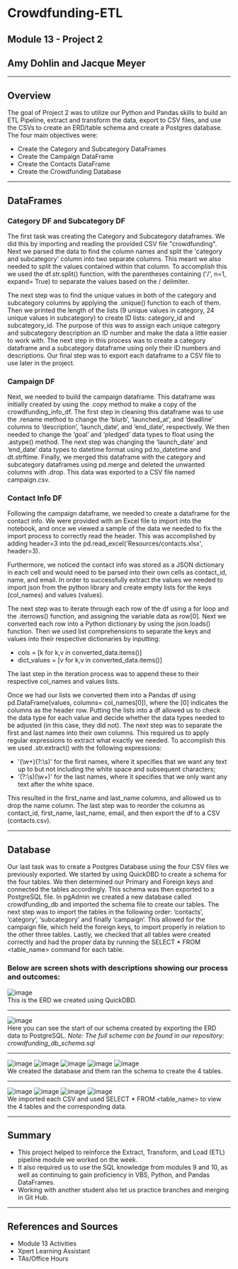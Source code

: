 # Crowdfunding-ETL
## Module 13 - Project 2
## Amy Dohlin and Jacque Meyer

-------
## Overview
The goal of Project 2 was to utilize our Python and Pandas skills to build an ETL Pipeline, extract and transform the data, export to CSV files, and use the CSVs to create an ERD/table schema and create a Postgres database. The four main objectives were:
* Create the Category and Subcategory DataFrames
* Create the Campaign DataFrame
* Create the Contacts DataFrame
* Create the Crowdfunding Database

--------
## DataFrames
### Category DF and Subcategory DF
The first task was creating the Category and Subcategory dataframes. We did this by importing and reading the provided CSV file "crowdfunding". Next we parsed the data to find the column names and split the 'category and subcategory' column into two separate columns. This meant we also needed to split the values contained within that column. To accomplish this we used the df.str.split() function, with the parentheses containing ('/', n=1, expand= True) to separate the values based on the / delimiter.

The next step was to find the unique values in both of the category and subcategory columns by applying the .unique() function to each of them. Then we printed the length of the lists (9 unique values in category, 24 unique values in subcategory) to create ID lists: category_id and subcategory_id. The purpose of this was to assign each unique category and subcategory description an ID number and make the data a little easier to work with. The next step in this process was to create a category dataframe and a subcategory dataframe using only their ID numbers and descriptions. Our final step was to export each dataframe to a CSV file to use later in the project.

### Campaign DF
Next, we needed to build the campaign dataframe. This dataframe was initially created by using the .copy method to make a copy of the crowdfunding_info_df. The first step in cleaning this dataframe was to use the .rename method to change the ‘blurb’, ‘launched_at’, and ‘deadline’ columns to ‘description’, ‘launch_date’, and ‘end_date’, respectively. We then needed to change the ‘goal’ and ‘pledged’ data types to float using the .astype() method. The next step was changing the ‘launch_date’ and ‘end_date’ data types to datetime format using pd.to_datetime and dt.strftime. Finally, we merged this dataframe with the category and subcategory dataframes using pd.merge and deleted the unwanted columns with .drop. This data was exported to a CSV file named campaign.csv.

### Contact Info DF
Following the campaign dataframe, we needed to create a dataframe for the contact info. We were provided with an Excel file to import into the notebook, and once we viewed a sample of the data we needed to fix the import process to correctly read the header. This was accomplished by adding header=3 into the pd.read_excel('Resources/contacts.xlsx', header=3).

Furthermore, we noticed the contact info was stored as a JSON dictionary in each cell and would need to be parsed into their own cells as contact_id, name, and email. In order to successfully extract the values we needed to import json from the python library and create empty lists for the keys (col_names) and values (values).

The next step was to iterate through each row of the df using a for loop and the .iterrows() function, and assigning the variable data as row[0]. Next we converted each row into a Python dictionary by using the json.loads() function. Then we used list comprehensions to separate the keys and values into their respective dictionaries by inputting:
  * cols = [k for k,v in converted_data.items()]
  * dict_values = [v for k,v in converted_data.items()]

The last step in the iteration process was to append these to their respective col_names and values lists.

Once we had our lists we converted them into a Pandas df using pd.DataFrame(values, columns= col_names[0]), where the [0] indicates the columns as the header row. Putting the lists into a df allowed us to check the data type for each value and decide whether the data types needed to be adjusted (in this case, they did not). The next step was to separate the first and last names into their own columns. This required us to apply regular expressions to extract what exactly we needed. To accomplish this we used .str.extract() with the following expressions:
  * '(\w+)(?:\s)' for the first names, where it specifies that we want any text up to but not including the white space and subsequent characters;
  * '(?:\s)(\w+)' for the last names, where it specifies that we only want any text after the white space.

This resulted in the first_name and last_name columns, and allowed us to drop the name column. 
The last step was to reorder the columns as contact_id, first_name, last_name, email, and then export the df to a CSV (contacts.csv).

---------
## Database
Our last task was to create a Postgres Database using the four CSV files we previously exported. We started by using QuickDBD to create a schema for the four tables. We then determined our Primary and Foreign keys and connected the tables accordingly. This schema was then exported to a PostgreSQL file. In pgAdmin we created a new database called crowdfunding_db and imported the schema file to create our tables. The next step was to import the tables in the following order: ‘contacts’, ‘category’, ‘subcategory’ and finally ‘campaign’. This allowed for the campaign file, which held the foreign keys, to import properly in relation to the other three tables. Lastly, we checked that all tables were created correctly and had the proper data by running the SELECT * FROM <table_name> command for each table.

### Below are screen shots with descriptions showing our process and outcomes:

![image](https://github.com/amydohlin/Crowdfunding-ETL/assets/149394665/4a3aa065-5d34-4d38-b130-5bf3e2e467a0)\
This is the ERD we created using QuickDBD.

----

![image](https://github.com/amydohlin/Crowdfunding-ETL/assets/149394665/be0d6426-1d74-4c26-b2fe-d957d0a2aa1b)\
Here you can see the start of our schema created by exporting the ERD data to PostgreSQL. *Note: The full scheme can be found in our repository: crowdfunding_db_schema.sql*

----


![image](https://github.com/amydohlin/Crowdfunding-ETL/assets/149394665/9cd74d35-4461-4982-ae31-93811b434435)
![image](https://github.com/amydohlin/Crowdfunding-ETL/assets/149394665/72f19d9b-72d2-409e-bce8-c4dca7ba0a03)
![image](https://github.com/amydohlin/Crowdfunding-ETL/assets/149394665/75bfed14-8163-4018-8ac0-6dc5e771f2a2)
![image](https://github.com/amydohlin/Crowdfunding-ETL/assets/149394665/4d73ed92-68e0-4c30-a4a0-f09df566d3f9)
![image](https://github.com/amydohlin/Crowdfunding-ETL/assets/149394665/80ffd169-9974-4685-bed2-523183edb706)\
We created the database and them ran the schema to create the 4 tables.

----

![image](https://github.com/amydohlin/Crowdfunding-ETL/assets/149394665/69f00738-3cdd-4aa2-9f47-4704e2856efa)
![image](https://github.com/amydohlin/Crowdfunding-ETL/assets/149394665/841be032-4891-4afd-8df7-4f66bc17f4e8)
![image](https://github.com/amydohlin/Crowdfunding-ETL/assets/149394665/3ac9eeed-773e-4229-aafc-86a71fdcc74a)
![image](https://github.com/amydohlin/Crowdfunding-ETL/assets/149394665/e96db88e-3495-496f-8ba8-4a9128f91ab7)\
We imported each CSV and used SELECT * FROM <table_name> to view the 4 tables and the corresponding data.

-------
## Summary
* This project helped to reinforce the Extract, Transform, and Load (ETL) pipeline module we worked on the week.
* It also required us to use the SQL knowledge from modules 9 and 10, as well as continuing to gain proficiency in VBS, Python, and Pandas DataFrames.
* Working with another student also let us practice branches and merging in Git Hub.

--------
## References and Sources
* Module 13 Activities
* Xpert Learning Assistant
* TAs/Office Hours

